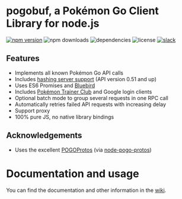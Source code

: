# pogobuf, a Pokémon Go Client Library for node.js
[![npm version](https://badge.fury.io/js/pogobuf-vnext.svg)](https://badge.fury.io/js/pogobuf-vnext)
![npm downloads](https://img.shields.io/npm/dt/pogobuf-vnext.svg)
![dependencies](https://david-dm.org/pogosandbox/pogobuf.svg)
![license](https://img.shields.io/npm/l/pogobuf-vnext.svg)
[![slack](https://img.shields.io/badge/discord-online-blue.svg)](https://discord.pogodev.org/)

## Features
* Implements all known Pokémon Go API calls
* Includes [hashing server support](https://github.com/cyraxx/pogobuf/wiki/Using-a-hashing-server) (API version 0.51 and up)
* Uses ES6 Promises and [Bluebird](https://github.com/petkaantonov/bluebird/)
* Includes [Pokémon Trainer Club](https://www.pokemon.com/en/pokemon-trainer-club) and Google login clients
* Optional batch mode to group several requests in one RPC call
* Automatically retries failed API requests with increasing delay
* Support proxy
* 100% pure JS, no native library bindings

## Acknowledgements
* Uses the excellent [POGOProtos](https://github.com/AeonLucid/POGOProtos) (via [node-pogo-protos](https://github.com/pogosandbox/node-pogo-protos))

# Documentation and usage
You can find the documentation and other information in the [wiki](https://github.com/cyraxx/pogobuf/wiki).
